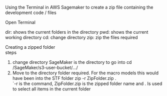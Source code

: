 Using the Terminal in AWS Sagemaker to create a zip file containing the development code / files	
	
Open Terminal	
	
dir:  shows the current folders in the directory
pwd:	shows the current working directory
cd:	  change directory
zip:	zip the files required

Creating a zipped folder	
steps	
1. change directory	
	  SageMaker is the directory to go into
    cd /SageMaker/s3-user-bucket/…/	
2. Move to the directory folder required. For the macro models this would have been into the STF folder
	zip -r ZipFolder.zip .	
	`-r is the command, 
  ZipFolder.zip is the zipped folder name and 
  . Is used to select all items in the current folder
